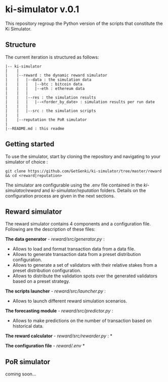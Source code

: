 # ki-simulator v.0.1

This repository regroup the Python version of the scripts that constitute the Ki Simulator. 

## Structure
The current iteration is structured as follows: 

```
|-- ki-simulator 
|    |
|    |--reward : the dynamic reward simulator 
|    |   |--data : the simulation data 
|    |   |   |--btc : bitcoin data
|    |   |   |--eth : ethereum data
|    |   |
|    |   |--res : the simulation results
|    |   |   |--<forder_by_date> : simulation results per run date
|    |   |
|    |   |--src : the simulation scripts
|    |   
|    |--reputation the PoR simulator 
|
|--README.md : this readme 

``` 

## Getting started
To use the simulator, start by cloning the repository and navigating to your simulator of choice :

``` 
git clone https://github.com/GetGenki/ki-simulator/tree/master/reward && cd <reward|reputation>
``` 

The simulator are configurable using the .env file contained in the _ki-simulator/reward_ and _ki-simulator/reputation_ folders. Details on the configuration process are given in the next sections.  

## Reward simulator 
The reward simulator contains 4 components and a configuration file. Following are the description of these files:
 
 __The data generator__ - _reward/src/generator.py_ : 
* Allows to load and format transaction data from a data file.
* Allows to generate transaction data from a preset distribution configuration.
* Allows to generate a set of validators with their relative stakes from a preset distribution configuration.
* Allows to distribute the validation spots over the generated validators based on a preset strategy.

__The scripts launcher__ - _reward/src/launcher.py_ :
* Allows to launch different reward simulation scenarios.

__The forecasting module__ - _reward/src/predictor.py_ : 
* Allows to make predictions on the number of transaction based on historical data.

__The reward calculator__ - _reward/src/rewarder.py_ : 
*

__The configuration file__ - _reward/.env_ 
*

## PoR simulator
coming soon...

